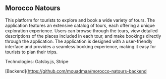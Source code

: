 ## Morocco Natours

This platform for tourists to explore and book a wide variety of tours. The application features an extensive catalog of tours, each offering a unique exploration experience. Users can browse through the tours, view detailed descriptions of the places included in each tour, and make bookings directly through the application. The application is designed with a user-friendly interface and provides a seamless booking experience, making it easy for tourists to plan their trips.

Technologies: Gatsby.js, Stripe

[Backend](https://github.com/mouadmaa/morocco-natours-backend
